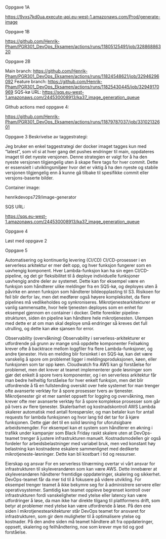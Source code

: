 Oppgave 1A 

https://9vxs7kd0ua.execute-api.eu-west-1.amazonaws.com/Prod/generate-image

Oppgave 1B

https://github.com/Henrik-Pham/PGR301_DevOps_Eksamen/actions/runs/11805125491/job/32886886320

Oppgave 2B

Main branch:
https://github.com/Henrik-Pham/PGR301_DevOps_Eksamen/actions/runs/11824548621/job/32946296092
Feature branch:
https://github.com/Henrik-Pham/PGR301_DevOps_Eksamen/actions/runs/11825430445/job/32949170969
SQS-kø URL:
https://sqs.eu-west-1.amazonaws.com/244530008913/ka37_image_generation_queue

Github actions med oppgave 4:

https://github.com/Henrik-Pham/PGR301_DevOps_Eksamen/actions/runs/11879787037/job/33102132601

Oppgave 3
Beskrivelse av taggestrategi:

Jeg bruker en enkel taggestrategi der docker imaget tagges kun med “latest”, som vil si at hver gang det pushes endringer til main, oppdateres imaget til det nyeste versjonen. Denne strategien er valgt for å ha den nyeste versjonen tilgjengelig uten å skape flere tags for hver commit. Dette er essensielt i utviklingsmiljøer hvor det er viktig å ha den nyeste og stabile versjonen tilgjengelig enn å kunne gå tilbake til spesifikke commit eller versjons-baserte bilder.

Container image:

henrikdevops729/image-generator

SQS URL: 

https://sqs.eu-west-1.amazonaws.com/244530008913/ka37_image_generation_queue

Oppgave 4

Løst med oppgave 2

Oppgave 5

Automatisering og kontinuerlig levering (CI/CD)
CI/CD-prosesser i en serverless arkitektur er mer delt opp, og hver funksjon fungerer som en uavhengig komponent. Hver Lambda-funksjon kan ha sin egen CI/CD-pipeline, og det gir fleksibilitet til å deploye individuelle funksjoner uavhengig andre deler av systemet. Dette kan for eksempel være en funksjon som håndterer ulike meldinger fra en SQS-kø, og deployes uten å påvirke en annen funksjon som håndterer bildeopplasting til S3. Risikoen for feil blir derfor lav, men det medfører også høyere kompleksitet, da flere pipelines må vedlikeholdes og synkroniseres.
Mikrotjenestearkitekturer er vanlig sammensatte, hvor hele tjenesten deployes som en enhet for eksempel gjennom en container i docker. Dette forenkler pipeline-strukturen, siden én pipeline kan håndtere hele mikrotjenesten. Ulempen med dette er at om man skal deploye små endringer så kreves det full utrulling, og dette kan øke sjansen for error.

Observability (overvåkning)
Observability i serverless-arkitekturer er utfordrende på grunn av mange små oppdelte komponenter Feilsøking krever ofte å backtrace mellom loggfiler fra flere Lambda-funksjoner, og andre tjenester. Hvis en melding blir forsinket i en SQS-kø, kan det være vanskelig å spore om problemet ligger i meldingsproduksjonen, køen, eller funksjonen som tar opp køen. Cloudwatch fra AWS kan gi forståelse for problemet, men det krever at teamet implementerer gode løsninger som gjør det enkelt å spore tvers komponenter, og i en serverless arkitektur får man bedre helheltig forståelse for hver enkelt funksjon, men det blir utfordrende å få en fullstending oversikt over hele systemet for man trenger ofte avanserte verktøy for å spore prosesser tvers av tjenester.
Mikrotjenester gir et mer samlet oppsett for logging og overvåkning, men krever ofte mer avanserte verktøy for å spore komplekse prosesser som går på tvers av flere tjenester.
Skalerbarhet og kostnadskontroll
AWS Lambda skalerer automatisk med antall forespørsler, og man betaler kun for antall requests for lambda funksjonen og hvor lang tid det tar for å kjøre funksjonen. Dette gjør det til en solid løsning for uforutsigbare arbeidsmengder. For eksempel kan et system som håndterer en økning i trafikk under kampanjer som Black Friday raskt skalere uten at DevOps-teamet trenger å justere infrastrukturen manuelt. Kostnadsmodellen gir også fordeler for arbeidsbelastninger med variabel bruk, men ved konstant høy belastning kan kostnadene eskalere sammenlignet med dedikerte mikrotjeneste-løsninger. Dette kan bli kostbart i tid og ressurser.


Eierskap og ansvar
For en serverless tilnærming overtar vi vårt ansvar for infrastrukturen til skyleverandøren som kan være AWS. Dette innebærer at skyleverandøren håndterer fremtidige oppdateringer, skalering og sikkerhet. DevOps-teamet får da mer tid til å fokusere på videre utvikling. For eksempel trenger teamet å ikke bekymre seg for å administrere servere eller operativsystemer. Samtidig kan teamet oppleve begrenset kontroll over infrastrukturen fordi vanskeligheter med ytelse eller latency kan være utfordringer å løse, da man ikke har direkte tilgang til plattformens drift, som betyr at problemer med ytelse kan være utfordrende å løse.
På den ene siden I mikrotjenestearkitekturer står DevOps teamet for ansvaret for infrastrukturen, som gir dem muligheter til å optimalisere ytelse og kostnader. På den andre siden må teamet håndtere alt fra oppdateringer, oppsett, skalering og feilhåndtering, noe som krever mye tid og god forståelse.










